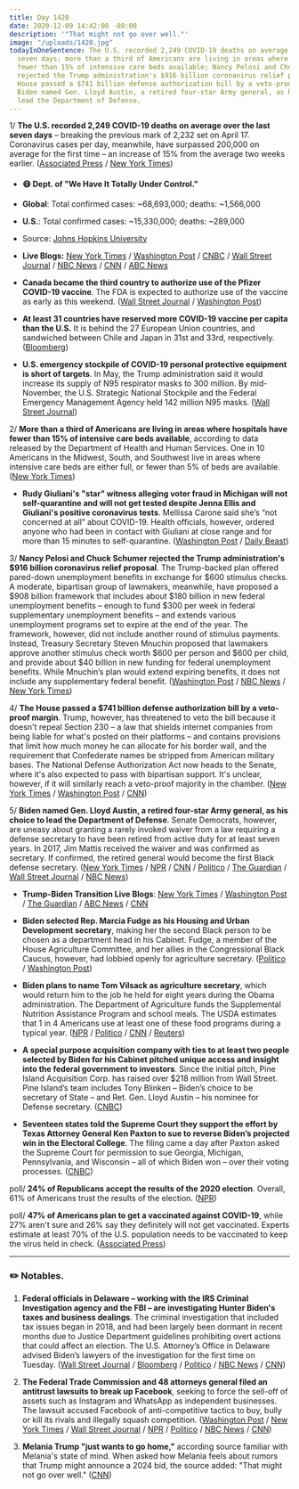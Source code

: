 ```yaml
---
title: Day 1420
date: 2020-12-09 14:42:00 -08:00
description: '"That might not go over well."'
image: "/uploads/1420.jpg"
todayInOneSentence: The U.S. recorded 2,249 COVID-19 deaths on average over the last
  seven days; more than a third of Americans are living in areas where hospitals have
  fewer than 15% of intensive care beds available; Nancy Pelosi and Chuck Schumer
  rejected the Trump administration's $916 billion coronavirus relief proposal; the
  House passed a $741 billion defense authorization bill by a veto-proof margin; and
  Biden named Gen. Lloyd Austin, a retired four-star Army general, as his choice to
  lead the Department of Defense.
---
```


1/ **The U.S. recorded 2,249 COVID-19 deaths on average over the last seven days** – breaking the previous mark of 2,232 set on April 17. Coronavirus cases per day, meanwhile, have surpassed 200,000 on average for the first time – an increase of 15% from the average two weeks earlier. ([Associated Press](https://apnews.com/article/us-coronavirus-deaths-hit-record-levels-9ce64924281ff1058fbf391407c8ba50) / [New York Times](https://www.nytimes.com/live/2020/12/07/world/covid-19-coronavirus/the-us-has-recorded-its-most-covid-19-deaths-in-a-week))

* #### 😷 Dept. of "We Have It Totally Under Control."

* **Global**: Total confirmed cases: \~68,693,000; deaths: \~1,566,000

* **U.S.**: Total confirmed cases: \~15,330,000; deaths: \~289,000

* Source: [Johns Hopkins University](https://coronavirus.jhu.edu/map.html)

* **Live Blogs:** [New York Times](https://www.nytimes.com/live/2020/12/09/world/covid-19-coronavirus?type=styln-live-updates&label=virus&index=1&action=click&module=Spotlight&pgtype=Homepage) / [Washington Post](https://www.washingtonpost.com/nation/2020/12/09/coronavirus-covid-live-updates-us/) / [CNBC](https://www.cnbc.com/2020/12/09/coronavirus-live-updates.html) / [Wall Street Journal](https://www.wsj.com/livecoverage/latest-updates/covid?mod=hp_theme_coronavirus-ribbon) / [NBC News](https://www.nbcnews.com/news/us-news/live-blog/2020-12-9-covid-live-updates-vaccine-news-n1250505) / [CNN](https://www.cnn.com/world/live-news/coronavirus-pandemic-12-09-20-intl/index.html) / [ABC News](https://abcnews.go.com/Health/live-updates/coronavirus/?id=74578775)

* **Canada became the third country to authorize use of the Pfizer COVID-19 vaccine**. The FDA is expected to authorize use of the vaccine as early as this weekend. ([Wall Street Journal](https://www.wsj.com/articles/canada-authorizes-covid-19-vaccine-from-pfizer-and-biontech-11607531030) / [Washington Post](https://www.washingtonpost.com/nation/2020/12/09/coronavirus-covid-live-updates-us/))

* **At least 31 countries have reserved more COVID-19 vaccine per capita than the U.S.** It is behind the 27 European Union countries, and sandwiched between Chile and Japan in 31st and 33rd, respectively. ([Bloomberg](https://www.bloomberg.com/news/articles/2020-12-09/which-countries-have-reserved-the-most-covid-19-vaccines-u-s-is-32nd-on-list?srnd=premium&sref=MIBMEEoj))

* **U.S. emergency stockpile of COVID-19 personal protective equipment is short of targets**. In May, the Trump administration said it would increase its supply of N95 respirator masks to 300 million. By mid-November, the U.S. Strategic National Stockpile and the Federal Emergency Management Agency held 142 million N95 masks. ([Wall Street Journal](https://www.wsj.com/articles/u-s-supplies-of-covid-19-ppe-fall-short-of-targets-11607509800?mod=hp_lead_pos2))

2/ **More than a third of Americans are living in areas where hospitals have fewer than 15% of intensive care beds available**, according to data released by the Department of Health and Human Services. One in 10 Americans in the Midwest, South, and Southwest live in areas where intensive care beds are either full, or fewer than 5% of beds are available. ([New York Times](https://www.nytimes.com/interactive/2020/12/09/us/covid-hospitals-icu-capacity.html))

* **Rudy Giuliani's "star" witness alleging voter fraud in Michigan will not self-quarantine and will not get tested despite Jenna Ellis and Giuliani's positive coronavirus tests**. Mellissa Carone said she’s “not concerned at all” about COVID-19. Health officials, however, ordered anyone who had been in contact with Giuliani at close range and for more than 15 minutes to self-quarantine. ([Washington Post](https://www.washingtonpost.com/investigations/mellissa-carone-covid-rudy-giuliani/2020/12/08/f9d40afc-3981-11eb-bc68-96af0daae728_story.html) / [Daily Beast](https://www.thedailybeast.com/mellissa-carone-swears-she-wasnt-drunk-during-bizarro-rudy-giuliani-hearing))

3/ **Nancy Pelosi and Chuck Schumer rejected the Trump administration's $916 billion coronavirus relief proposal**. The Trump-backed plan offered pared-down unemployment benefits in exchange for $600 stimulus checks. A moderate, bipartisan group of lawmakers, meanwhile, have proposed a $908 billion framework that includes about $180 billion in new federal unemployment benefits – enough to fund $300 per week in federal supplementary unemployment benefits – and extends various unemployment programs set to expire at the end of the year. The framework, however, did not include another round of stimulus payments. Instead, Treasury Secretary Steven Mnuchin proposed that lawmakers approve another stimulus check worth $600 per person and $600 per child, and provide about $40 billion in new funding for federal unemployment benefits. While Mnuchin’s plan would extend expiring benefits, it does not include any supplementary federal benefit. ([Washington Post](https://www.washingtonpost.com/us-policy/2020/12/08/stimulus-checks-economic-relief-package/) / [NBC News](https://www.nbcnews.com/politics/congress/pelosi-schumer-blast-916b-white-house-coronavirus-relief-proposal-n1250515) / [New York Times](https://www.nytimes.com/2020/12/08/us/politics/congress-coronavirus-stimulus.html))

4/ **The House passed a $741 billion defense authorization bill by a veto-proof margin**. Trump, however, has threatened to veto the bill because it doesn't repeal Section 230 – a law that shields internet companies from being liable for what's posted on their platforms – and contains provisions that limit how much money he can allocate for his border wall, and the requirement that Confederate names be stripped from American military bases. The National Defense Authorization Act now heads to the Senate, where it's also expected to pass with bipartisan support. It's unclear, however, if it will similarly reach a veto-proof majority in the chamber. ([New York Times](https://www.nytimes.com/2020/12/08/us/politics/house-military-bill-confederate-base-names-trump.html) / [Washington Post](https://www.washingtonpost.com/national-security/house-votes-defense-bill-ndaa-trump-veto/2020/12/07/b872dd72-38c3-11eb-9276-ae0ca72729be_story.html) / [CNN](https://www.cnn.com/2020/12/08/politics/defense-bill-house-vote-trump-veto-threat/index.html))

5/ **Biden named Gen. Lloyd Austin, a retired four-star Army general, as his choice to lead the Department of Defense**. Senate Democrats, however, are uneasy about granting a rarely invoked waiver from a law requiring a defense secretary to have been retired from active duty for at least seven years. In 2017, Jim Mattis received the waiver and was confirmed as secretary. If confirmed, the retired general would become the first Black defense secretary. ([New York Times](https://www.nytimes.com/live/2020/12/09/us/joe-biden-donald-trump/biden-formally-names-a-retired-general-to-be-the-first-black-secretary-of-defense) / [NPR](https://www.npr.org/sections/biden-transition-updates/2020/12/08/944231676/bidens-defense-pick-raises-concerns-over-civilian-control-of-the-military) / [CNN](https://www.cnn.com/2020/12/08/politics/democratic-pushback-biden-cabinet-pick/) / [Politico](https://www.politico.com/news/2020/12/07/lloyd-austin-biden-secretary-defense-frontrunner-contender-443479) / [The Guardian](https://www.theguardian.com/us-news/2020/dec/09/lloyd-austin-joe-biden-defense-secretary-nomination) / [Wall Street Journal](https://www.wsj.com/articles/biden-to-introduce-lloyd-austin-as-defense-chief-rekindling-civilian-military-debate-11607531725) / [NBC News](https://www.nbcnews.com/politics/congress/biden-tests-congress-desire-norms-versus-history-making-pentagon-pick-n1250452))

* **Trump-Biden Transition Live Blogs**: [New York Times](https://www.nytimes.com/live/2020/12/09/us/joe-biden-donald-trump?type=styln-live-updates&label=presidential%20transition&index=0&action=click&module=Spotlight&pgtype=Homepage) / [Washington Post](https://www.washingtonpost.com/politics/2020/12/09/joe-biden-trump-transition-live-updates/) / [The Guardian](https://www.theguardian.com/us-news/live/2020/dec/09/joe-biden-doanld-trump-coronavirus-covid-19-vaccine-us-election-live-updates) / [ABC News](https://abcnews.go.com/Politics/live-updates/2020-election-results-transition/?id=74573672) / [CNN](https://www.cnn.com/politics/live-news/biden-trump-us-election-news-12-09-20/index.html)

* **Biden ­selected Rep. Marcia Fudge as his Housing and Urban Development secretary**, making her the second Black person to be chosen as a department head in his Cabinet. Fudge, a member of the House Agriculture Committee, and her allies in the Congressional Black Caucus, however, had lobbied openly for agriculture secretary. ([Politico](https://www.politico.com/news/2020/12/08/biden-to-tap-marcia-fudge-to-lead-housing-agency-443767) / [Washington Post](https://www.washingtonpost.com/politics/biden-cabinet-fudge-vilsack/2020/12/08/e54b7ca8-3979-11eb-98c4-25dc9f4987e8_story.html))

* **Biden plans to name Tom Vilsack as agriculture secretary**, which would return him to the job he held for eight years during the Obama administration. The Department of Agriculture funds the Supplemental Nutrition Assistance Program and school meals. The USDA estimates that 1 in 4 Americans use at least one of these food programs during a typical year. ([NPR](https://www.npr.org/sections/biden-transition-updates/2020/12/09/944434278/biden-plans-to-bring-vilsack-back-to-usda-despite-criticism-from-reformers) / [Politico](https://www.politico.com/news/2020/12/08/tom-vilsak-agriculture-secretary-biden-443825) / [CNN](https://www.cnn.com/2020/12/08/politics/tom-vilsack-agriculture-secretary/index.html) / [Reuters](https://www.reuters.com/article/usa-biden-usda-vilsack-idUSKBN28J235))

* **A special purpose acquisition company with ties to at least two people selected by Biden for his Cabinet pitched unique access and insight into the federal government to investors**.  Since the initial pitch, Pine Island Acquisition Corp. has raised over $218 million from Wall Street. Pine Island’s team includes Tony Blinken – Biden’s choice to be secretary of State – and Ret. Gen. Lloyd Austin – his nominee for Defense secretary. ([CNBC](https://www.cnbc.com/2020/12/09/spac-with-ties-to-biden-cabinet-picks-sees-surge-in-wall-street-support.html))

* **Seventeen states told the Supreme Court they support the effort by Texas Attorney General Ken Paxton to sue to reverse Biden’s projected win in the Electoral College**. The filing came a day after Paxton asked the Supreme Court for permission to sue Georgia, Michigan, Pennsylvania, and Wisconsin – all of which Biden won – over their voting processes. ([CNBC](https://www.cnbc.com/2020/12/09/states-tell-supreme-court-they-support-texas-bid-to-reverse-biden-win.html))

poll/ **24% of Republicans accept the results of the 2020 election**. Overall, 61% of Americans trust the results of the election. ([NPR](https://www.npr.org/2020/12/09/944385798/poll-just-a-quarter-of-republicans-accept-election-outcome))

poll/ **47% of Americans plan to get a vaccinated against COVID-19**, while 27% aren't sure and 26% say they definitely will not get vaccinated. Experts estimate at least 70% of the U.S. population needs to be vaccinated to keep the virus held in check. ([Associated Press](https://apnews.com/article/ap-norc-poll-us-half-want-vaccine-shots-4d98dbfc0a64d60d52ac84c3065dac55))

---

### ✏️ Notables.

1. **Federal officials in Delaware – working with the IRS Criminal Investigation agency and the FBI – are investigating Hunter Biden's taxes and business dealings**. The criminal investigation that included tax issues began in 2018, and had been largely been dormant in recent months due to Justice Department guidelines prohibiting overt actions that could affect an election. The U.S. Attorney’s Office in Delaware advised Biden’s lawyers of the investigation for the first time on Tuesday. ([Wall Street Journal](https://www.wsj.com/articles/hunter-biden-says-u-s-attorney-s-office-investigating-my-tax-affairs-11607548376) / [Bloomberg](https://www.bloomberg.com/news/articles/2020-12-09/hunter-biden-says-u-s-attorney-is-investigating-his-tax-affairs-kihwhyeh?sref=MIBMEEoj) / [Politico](https://www.politico.com/news/2020/12/09/hunter-biden-says-us-attorney-is-investigating-his-tax-affairs-443986) / [NBC News](https://www.nbcnews.com/politics/politics-news/hunter-biden-president-elect-s-son-says-delaware-ag-probing-n1250607) / [CNN](https://www.cnn.com/2020/12/09/politics/hunter-biden-tax-investigtation/index.html))

2. **The Federal Trade Commission and 48 attorneys general filed an antitrust lawsuits to break up Facebook**, seeking to force the sell-off of assets such as Instagram and WhatsApp as independent businesses. The lawsuit accused Facebook of anti-competitive tactics to buy, bully or kill its rivals and illegally squash competition.
   \([Washington Post](https://www.washingtonpost.com/technology/2020/12/09/facebook-antitrust-lawsuit/) / [New York Times](https://www.nytimes.com/2020/12/09/technology/facebook-antitrust-monopoly.html) / [Wall Street Journal](https://www.wsj.com/articles/facebook-hit-with-antitrust-lawsuit-by-federal-trade-commission-state-attorneys-general-11607543139) /  [NPR](https://www.npr.org/2020/12/09/944073889/48-attorneys-general-sue-facebook-alleging-illegal-power-grabs-to-neutralize-riv) / [Politico](https://www.politico.com/news/2020/12/09/states-ftc-suing-facebook-for-alleged-antitrust-abuses-443957) / [NBC News](https://www.nbcnews.com/tech/tech-news/u-s-government-calls-breakup-facebook-n1250588) / [CNN](https://www.cnn.com/2020/12/09/tech/facebook-antitrust-lawsuit-ftc-attorney-generals/index.html))

3. **Melania Trump "just wants to go home,"** according source familiar with Melania's state of mind. When asked how Melania feels about rumors that Trump might announce a 2024 bid, the source added: "That might not go over well." ([CNN](https://www.cnn.com/2020/12/09/politics/melania-trump-future/))